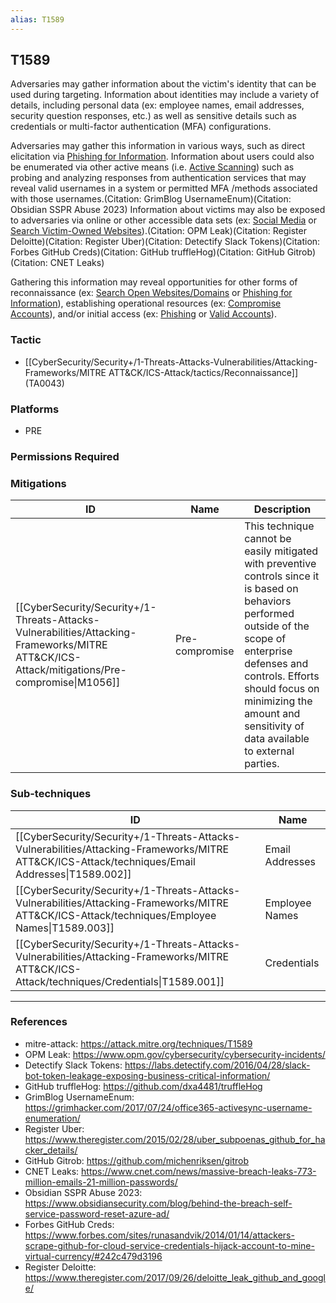 ```yaml
---
alias: T1589
---
```


## T1589

Adversaries may gather information about the victim's identity that can be used during targeting. Information about identities may include a variety of details, including personal data (ex: employee names, email addresses, security question responses, etc.) as well as sensitive details such as credentials or multi-factor authentication (MFA) configurations.

Adversaries may gather this information in various ways, such as direct elicitation via [Phishing for Information](https://attack.mitre.org/techniques/T1598). Information about users could also be enumerated via other active means (i.e. [Active Scanning](https://attack.mitre.org/techniques/T1595)) such as probing and analyzing responses from authentication services that may reveal valid usernames in a system or permitted MFA /methods associated with those usernames.(Citation: GrimBlog UsernameEnum)(Citation: Obsidian SSPR Abuse 2023) Information about victims may also be exposed to adversaries via online or other accessible data sets (ex: [Social Media](https://attack.mitre.org/techniques/T1593/001) or [Search Victim-Owned Websites](https://attack.mitre.org/techniques/T1594)).(Citation: OPM Leak)(Citation: Register Deloitte)(Citation: Register Uber)(Citation: Detectify Slack Tokens)(Citation: Forbes GitHub Creds)(Citation: GitHub truffleHog)(Citation: GitHub Gitrob)(Citation: CNET Leaks)

Gathering this information may reveal opportunities for other forms of reconnaissance (ex: [Search Open Websites/Domains](https://attack.mitre.org/techniques/T1593) or [Phishing for Information](https://attack.mitre.org/techniques/T1598)), establishing operational resources (ex: [Compromise Accounts](https://attack.mitre.org/techniques/T1586)), and/or initial access (ex: [Phishing](https://attack.mitre.org/techniques/T1566) or [Valid Accounts](https://attack.mitre.org/techniques/T1078)).


### Tactic
- [[CyberSecurity/Security+/1-Threats-Attacks-Vulnerabilities/Attacking-Frameworks/MITRE ATT&CK/ICS-Attack/tactics/Reconnaissance]] (TA0043)

### Platforms
- PRE

### Permissions Required

### Mitigations

| ID | Name | Description |
| --- | --- | --- |
| [[CyberSecurity/Security+/1-Threats-Attacks-Vulnerabilities/Attacking-Frameworks/MITRE ATT&CK/ICS-Attack/mitigations/Pre-compromise\|M1056]] | Pre-compromise | This technique cannot be easily mitigated with preventive controls since it is based on behaviors performed outside of the scope of enterprise defenses and controls. Efforts should focus on minimizing the amount and sensitivity of data available to external parties. |

### Sub-techniques

| ID | Name |
| --- | --- |
| [[CyberSecurity/Security+/1-Threats-Attacks-Vulnerabilities/Attacking-Frameworks/MITRE ATT&CK/ICS-Attack/techniques/Email Addresses\|T1589.002]] | Email Addresses |
| [[CyberSecurity/Security+/1-Threats-Attacks-Vulnerabilities/Attacking-Frameworks/MITRE ATT&CK/ICS-Attack/techniques/Employee Names\|T1589.003]] | Employee Names |
| [[CyberSecurity/Security+/1-Threats-Attacks-Vulnerabilities/Attacking-Frameworks/MITRE ATT&CK/ICS-Attack/techniques/Credentials\|T1589.001]] | Credentials |


---
### References

- mitre-attack: https://attack.mitre.org/techniques/T1589
- OPM Leak: https://www.opm.gov/cybersecurity/cybersecurity-incidents/
- Detectify Slack Tokens: https://labs.detectify.com/2016/04/28/slack-bot-token-leakage-exposing-business-critical-information/
- GitHub truffleHog: https://github.com/dxa4481/truffleHog
- GrimBlog UsernameEnum: https://grimhacker.com/2017/07/24/office365-activesync-username-enumeration/
- Register Uber: https://www.theregister.com/2015/02/28/uber_subpoenas_github_for_hacker_details/
- GitHub Gitrob: https://github.com/michenriksen/gitrob
- CNET Leaks: https://www.cnet.com/news/massive-breach-leaks-773-million-emails-21-million-passwords/
- Obsidian SSPR Abuse 2023: https://www.obsidiansecurity.com/blog/behind-the-breach-self-service-password-reset-azure-ad/
- Forbes GitHub Creds: https://www.forbes.com/sites/runasandvik/2014/01/14/attackers-scrape-github-for-cloud-service-credentials-hijack-account-to-mine-virtual-currency/#242c479d3196
- Register Deloitte: https://www.theregister.com/2017/09/26/deloitte_leak_github_and_google/
